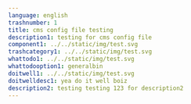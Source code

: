 ```yaml
---
language: english
trashnumber: 1
title: cms config file testing
description1: testing for cms config file
component1: ../../static/img/test.svg
trashcategory1: ../../static/img/test.svg
whattodo1: ../../static/img/test.svg
whattodooption1: generalbin
doitwell1: ../../static/img/test.svg
doitwelldesc1: yea do it well boiz
description2: testing testing 123 for description2
---
```

